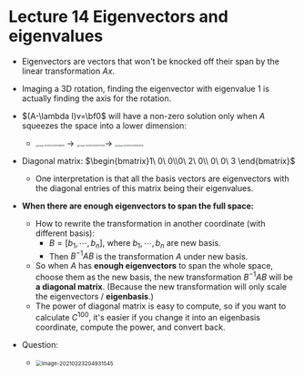 # Lecture 14 Eigenvectors and eigenvalues

- Eigenvectors are vectors that won't be knocked off their span by the linear transformation $Ax$.

- Imaging a 3D rotation, finding the eigenvector with eigenvalue 1 is actually finding the axis for the rotation. 
- $(A-\lambda I)v=\bf0$ will have a non-zero solution only when $A$ squeezes the space into a lower dimension:
  - <img src="D:\Workspace\MyCheatSheets\Math\pic\image-20210223201648255.png" alt="image-20210223201648255" style="zoom: 25%;" /> $\rightarrow$ <img src="D:\Workspace\MyCheatSheets\Math\pic\image-20210223201731538.png" alt="image-20210223201731538" style="zoom:25%;" />$\rightarrow$ <img src="D:\Workspace\MyCheatSheets\Math\pic\image-20210223201800415.png" alt="image-20210223201800415" style="zoom:25%;" />

- Diagonal matrix: $\begin{bmatrix}1\ 0\ 0\\0\ 2\ 0\\ 0\ 0\ 3 \end{bmatrix}$
  - One interpretation is that all the basis vectors are eigenvectors with the diagonal entries of this matrix being their eigenvalues.
- **When there are enough eigenvectors to span the full space:**
  - How to rewrite the transformation in another coordinate (with different basis):
    - $B=[b_1, \cdots, b_n]$, where $b_1, \cdots, b_n$ are new basis.
    - Then $B^{-1}AB$ is the transformation $A$ under new basis.
  - So when $A$ has **enough eigenvectors** to span the whole space, choose them as the new basis, the new transformation $B^{-1}AB$ will be **a diagonal matrix**. (Because the new transformation will only scale the eigenvectors / **eigenbasis**.)
  - The power of diagonal matrix is easy to compute, so if you want to calculate $C^{100}$, it's easier if you change it into an eigenbasis coordinate, compute the power, and convert back.
- Question:
  - <img src="D:\Workspace\MyCheatSheets\Math\pic\image-20210223204931545.png" alt="image-20210223204931545" style="zoom:67%;" />